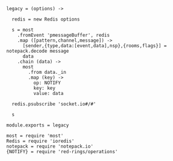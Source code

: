     legacy = (options) ->

      redis = new Redis options

      s = most
        .fromEvent 'pmessageBuffer', redis
        .map ([pattern,channel,message]) ->
          [sender,{type,data:[event,data],nsp},{rooms,flags}] = notepack.decode message
          data
        .chain (data) ->
          most
            .from data._in
            .map (key) ->
              op: NOTIFY
              key: key
              value: data

      redis.psubscribe 'socket.io#/#'

      s

    module.exports = legacy

    most = require 'most'
    Redis = require 'ioredis'
    notepack = require 'notepack.io'
    {NOTIFY} = require 'red-rings/operations'
